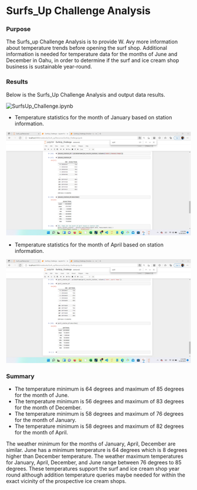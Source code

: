 # Surfs_Up Challenge Analysis
### Purpose
The Surfs_up Challenge Analysis is to provide W. Avy more information about temperature trends before opening the surf shop. Additional information is needed for temperature data for the months of June and December in Oahu, in order to determine if the surf and ice cream shop business is sustainable year-round.

### Results
Below is the Surfs_Up Challenge Analysis and output data results.

![`SurfsUp_Challenge.ipynb`](https://github.com/gracemarshall/Surfs_up/blob/main/SurfsUp_Challenge.ipynb)

- Temperature statistics for the month of January based on station information.

![January_Temps.png](https://github.com/gracemarshall/Surfs_up/blob/main/January_Temps.png)

- Temperature statistics for the month of April based on station information.

![April_Temps.png](https://github.com/gracemarshall/Surfs_up/blob/main/April_Temps.png)


### Summary
- The temperature minimum is 64 degrees and maximum of 85 degrees for the month of June. 
- The temperature minimum is 56 degrees and maximum of 83 degrees for the month of December. 
- The temperature minimum is 58 degrees and maximum of 76 degrees for the month of January. 
- The temperature minimum is 58 degrees and maximum of 82 degrees for the month of April. 

The weather minimum for the months of January, April, December are similar. June has a minimum temperature is 64 degrees which is 8 degrees higher than December temperature. The weather maximum temperatures  for January, April, December, and June range between 76 degrees to 85 degrees. These temperatures support the surf and ice cream shop year round although addition temperature queries maybe needed for within the exact vicinity of the prospective ice cream shops. 
